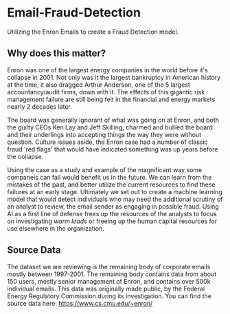 # Email-Fraud-Detection
Utilizing the Enron Emails to create a Fraud Detection model.


## Why does this matter?
Enron was one of the largest energy companies in the world before it's collapse in 2001.  Not only was it the largest bankruptcy in American history at the time, it also dragged Arthur Anderson,  one of the 5 largest accountancy/audit firms, down with it.  The effects of this gigantic risk management failure are still being felt in the financial and energy markets nearly 2 decades later.  

The board was generally ignorant of what was going on at Enron, and both the guilty CEOs Ken Lay and Jeff Skilling, charmed and bullied the board and their underlings into accepting things the way they were without question.  Culture issues aside, the Enron case had a number of classic fraud 'red flags' that would have indicated something was up years before the collapse.  

Using the case as a study and example of the magnificant way some companeis can fail would benefit us in the future.  We can learn from the mistakes of the past, and better utilize the current resources to find these failures at an early stage.  Ultimately we set out to create a machine learning model that would detect individuals who may need the additional scrutiny of an analyst to review, the email sender as engaging in possible fraud.  Using AI as a first line of defense frees up the resources of the analysts to focus on investigating _warm leads_ or freeing up the human capital resources for use elsewhere in the organization.

## Source Data
The dataset we are reviewing is the remaining body of corporate emails mostly between 1997-2001. The remaining body contains data from about 150 users, mostly senior management of Enron, and contains over 500k individual emails. This data was originally made public, by the Federal Energy Regulatory Commission during its investigation. You can find the source data here:  https://www.cs.cmu.edu/~enron/


## 